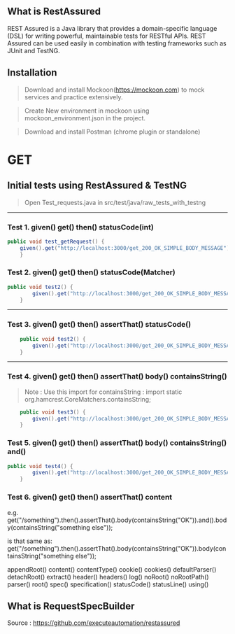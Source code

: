 ## What is RestAssured
REST Assured is a Java library that provides a domain-specific language (DSL) for writing powerful, maintainable tests for RESTful APIs.
REST Assured can be used easily in combination with testing frameworks such as JUnit and TestNG. 



## Installation

 > Download and install Mockoon(https://mockoon.com) to mock services and practice extensively.

 > Create New environment in mockoon using mockoon_environment.json in the project.

 > Download and install Postman (chrome plugin or standalone)
 


# GET

## Initial tests using RestAssured & TestNG
 > Open Test_requests.java in src/test/java/raw_tests_with_testng

--------------------------------------------------------------------------------
 ### Test 1. given()  get()  then()  statusCode(int)

```java
public void test_getRequest() {
	given().get("http://localhost:3000/get_200_OK_SIMPLE_BODY_MESSAGE").then().statusCode(200);
	}
```

### Test 2. given()  get()  then()  statusCode(Matcher)
```java
public void test2() {
		given().get("http://localhost:3000/get_200_OK_SIMPLE_BODY_MESSAGE").then().statusCode(equalTo(200));
	}
```
--------------------------------------------------------------------------------

### Test 3. given()  get()  then() assertThat() statusCode()

```java
	public void test2() {
		given().get("http://localhost:3000/get_200_OK_SIMPLE_BODY_MESSAGE").then().assertThat().statusCode(200);
	}
```
--------------------------------------------------------------------------------

### Test 4. given()  get()  then() assertThat() body()  containsString()

> Note : Use this import for containsString : import static org.hamcrest.CoreMatchers.containsString;
```java
	public void test3() {
		given().get("http://localhost:3000/get_200_OK_SIMPLE_BODY_MESSAGE").then().body(containsString("Operation"));
	}
```

### Test 5. given()  get()  then() assertThat() body()  containsString()  and()
```java
public void test4() {
		given().get("http://localhost:3000/get_200_OK_SIMPLE_BODY_MESSAGE").then().body(containsString("Operation")).and().body(containsString("Successful"));
	}
```

### Test 6. given()  get()  then() assertThat() content


e.g.  get("/something").then().assertThat().body(containsString("OK")).and().body(containsString("something else"));
 
is that same as: 
 get("/something").then().assertThat().body(containsString("OK")).body(containsString("something else"));
 




appendRoot()
content()
contentType()
cookie()
cookies()
defaultParser()
detachRoot()
extract()
header()
headers()
log()
noRoot()
noRootPath()
parser()
root()
spec()
specification()
statusCode()
statusLine()
using()










## What is RequestSpecBuilder




Source : https://github.com/executeautomation/restassured

